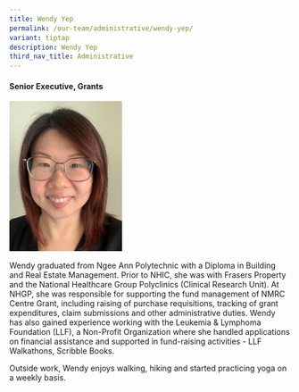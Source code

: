 ```yaml
---
title: Wendy Yep
permalink: /our-team/administrative/wendy-yep/
variant: tiptap
description: Wendy Yep
third_nav_title: Administrative
---
```

<h4><strong>Senior Executive, Grants</strong></h4><div class="isomer-image-wrapper"><img style="width: 40%;" height="auto" width="100%" alt="Wendy Yep" src="/images/About/Our Team/Administrative Team/WendyYep_Bio.jpg"></div><p>Wendy graduated from Ngee Ann Polytechnic with a Diploma in Building and Real Estate Management. Prior to NHIC, she was with Frasers Property and the National Healthcare Group Polyclinics (Clinical Research Unit). At NHGP, she was responsible for supporting the fund management of NMRC Centre Grant, including raising of purchase requisitions, tracking of grant expenditures, claim submissions and other administrative duties. Wendy has also gained experience working with the Leukemia &amp; Lymphoma Foundation (LLF), a Non-Profit Organization where she handled applications on financial assistance and supported in fund-raising activities - LLF Walkathons, Scribble Books.&nbsp;&nbsp;&nbsp;</p><p>Outside work, Wendy enjoys walking, hiking and started practicing yoga on a weekly basis.</p>